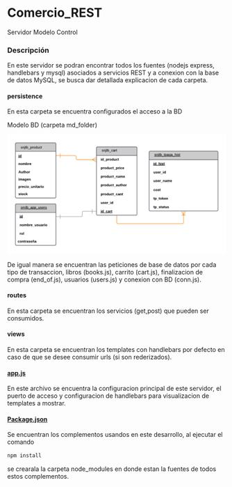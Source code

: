 # Comercio_REST
Servidor Modelo Control

### Descripción

En este servidor se podran encontrar todos los fuentes (nodejs express, handlebars y mysql) asociados a servicios REST y a conexion con la base de datos MySQL, se busca dar detallada explicacion de cada carpeta.

#### persistence

En esta carpeta se encuentra configurados el acceso a la BD

Modelo BD (carpeta md_folder)

![alt text](md_folder/snj_tpaga.png)

De igual manera se encuentran las peticiones de base de datos por cada tipo de transaccion, libros (books.js), carrito (cart.js), finalizacion de compra (end_of.js), usuarios (users.js) y conexion con BD (conn.js).

#### routes

En esta carpeta se encuentran los servicios (get,post) que pueden ser consumidos.

#### views

En esta carpeta se encuentran los templates con handlebars por defecto en caso de que se desee consumir urls (si son rederizados).

#### [app.js](https://github.com/carlosjara/Comercio_REST/blob/master/app.js)

En este archivo se encuentra la configuracion principal de este servidor, el puerto de acceso y configuracion de handlebars para visualizacion de templates a mostrar.


#### [Package.json](https://github.com/carlosjara/Comercio_REST/blob/master/package.json)

Se encuentran los complementos usandos en este desarrollo, al ejecutar el comando
```html
npm install
```
se crearala la carpeta node_modules en donde estan la fuentes de todos estos complementos.